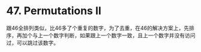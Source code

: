 # 47. Permutations II

跟46全排列类似，比46多了个重复的数字，为了去重，在46的解决方案上，先排序，再加个与上一个数字判断，如果跟上一个数字一致，且上一个数字并没有访问过，可以跳过该数字。